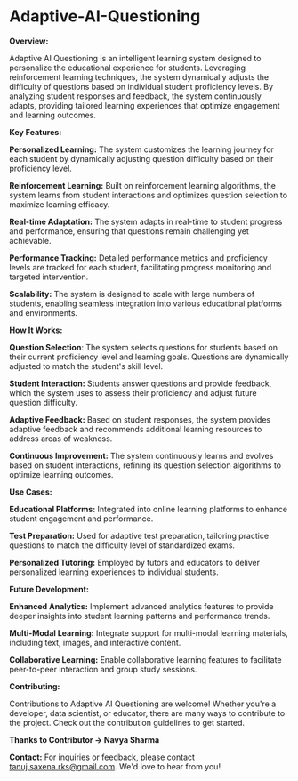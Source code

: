 # Adaptive-AI-Questioning
**Overview:**

Adaptive AI Questioning is an intelligent learning system designed to personalize the educational experience for students. Leveraging reinforcement learning techniques, the system dynamically adjusts the difficulty of questions based on individual student proficiency levels. By analyzing student responses and feedback, the system continuously adapts, providing tailored learning experiences that optimize engagement and learning outcomes.



**Key Features:**

**Personalized Learning:** The system customizes the learning journey for each student by dynamically adjusting question difficulty based on their proficiency level.

**Reinforcement Learning:** Built on reinforcement learning algorithms, the system learns from student interactions and optimizes question selection to maximize learning efficacy.

**Real-time Adaptation:** The system adapts in real-time to student progress and performance, ensuring that questions remain challenging yet achievable.

**Performance Tracking:** Detailed performance metrics and proficiency levels are tracked for each student, facilitating progress monitoring and targeted intervention.

**Scalability:** The system is designed to scale with large numbers of students, enabling seamless integration into various educational platforms and environments.



**How It Works:**

**Question Selection**: The system selects questions for students based on their current proficiency level and learning goals. Questions are dynamically adjusted to match the student's skill level.

**Student Interaction:** Students answer questions and provide feedback, which the system uses to assess their proficiency and adjust future question difficulty.

**Adaptive Feedback:** Based on student responses, the system provides adaptive feedback and recommends additional learning resources to address areas of weakness.

**Continuous Improvement:** The system continuously learns and evolves based on student interactions, refining its question selection algorithms to optimize learning outcomes.



**Use Cases:**


**Educational Platforms:** Integrated into online learning platforms to enhance student engagement and performance.

**Test Preparation:** Used for adaptive test preparation, tailoring practice questions to match the difficulty level of standardized exams.

**Personalized Tutoring:** Employed by tutors and educators to deliver personalized learning experiences to individual students.



**Future Development:**

**Enhanced Analytics:** Implement advanced analytics features to provide deeper insights into student learning patterns and performance trends.

**Multi-Modal Learning:** Integrate support for multi-modal learning materials, including text, images, and interactive content.

**Collaborative Learning:** Enable collaborative learning features to facilitate peer-to-peer interaction and group study sessions.



**Contributing:**

Contributions to Adaptive AI Questioning are welcome! Whether you're a developer, data scientist, or educator, there are many ways to contribute to the project. Check out the contribution guidelines to get started.


**Thanks to Contributor
-> Navya Sharma**


**Contact:**
For inquiries or feedback, please contact tanuj.saxena.rks@gmail.com. We'd love to hear from you!
